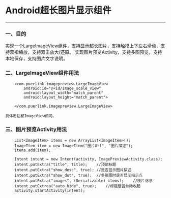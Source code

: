 # Android超长图片显示组件

------

### 一、目的
实现一个LargeImageView组件，支持显示超长图片，支持触摸上下左右滑动，支持双指缩放，支持双击放大/还原。
实现图片预览Activity，支持多图预览，支持本地保存，支持图片文字说明。

### 二、LargeImageView组件用法
```
    <com.puerlink.imagepreview.LargeImageView
        android:id="@+id/image_scale_view"
        android:layout_width="match_parent"
        android:layout_height="match_parent">

    </com.puerlink.imagepreview.LargeImageView>
```
    具体用法和ImageView相同。

### 三、图片预览Activity用法
```
    List<ImageItem> items = new ArrayList<ImageItem>();
    ImageItem item = new ImageItem("图片Url", "图片描述");
    items.add(item);
    
    Intent intent = new Intent(activity, ImagePreviewActivity.class);
    intent.putExtra("title", title);    //顶部标题
    intent.putExtra("show_desc", true); //是否显示图片描述
    intent.putExtra("show_dot", true);  //多张图时是否显示指示点
    intent.putExtra("images", (Serializable) items);    //图片信息
    intent.putExtrea("auto_hide", true);    //标题是否自动收起
    activity.startActivity(intent);
```

